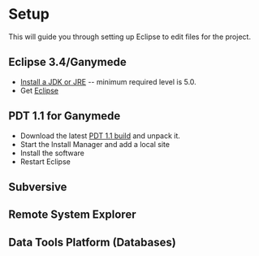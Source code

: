 # Setup #

This will guide you through setting up Eclipse to edit files for the project.

## Eclipse 3.4/Ganymede ##
  * [Install a JDK or JRE](http://java.sun.com) -- minimum required level is 5.0.
  * Get [Eclipse](http://download.eclipse.org/eclipse/downloads/)


## PDT 1.1 for Ganymede ##
  * Download the latest [PDT 1.1 build](http://download.eclipse.org/tools/pdt/downloads/) and unpack it.
  * Start the Install Manager and add a local site
  * Install the software
  * Restart Eclipse

## Subversive ##

## Remote System Explorer ##

## Data Tools Platform (Databases) ##
